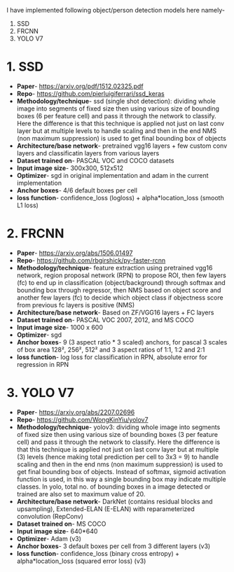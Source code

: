 I have implemented following object/person detection models here namely-
1) SSD
2) FRCNN
3) YOLO V7

# 1. SSD
* **Paper**- https://arxiv.org/pdf/1512.02325.pdf
* **Repo**- https://github.com/pierluigiferrari/ssd_keras
* **Methodology/technique**- ssd (single shot detection): dividing whole image into segments of fixed size then using various size of bounding boxes (6 per feature cell) and pass it through the network to classify. Here the difference is that this technique is applied not just on last conv layer but at multiple levels to handle scaling and then in the end NMS (non maximum suppression) is used to get final bounding box of objects
* **Architecture/base network**- pretrained vgg16 layers + few custom conv layers and classificatin layers from various layers
* **Dataset trained on**- PASCAL VOC and COCO datasets
* **Input image size**- 300x300, 512x512
* **Optimizer**- sgd in original implementation and adam in the current implementation
* **Anchor boxes**- 4/6 default boxes per cell
* **loss function**- confidence_loss (logloss) + alpha*location_loss (smooth L1 loss)

# 2. FRCNN
* **Paper**- https://arxiv.org/abs/1506.01497
* **Repo**- https://github.com/rbgirshick/py-faster-rcnn
* **Methodology/technique**- feature extraction using pretrained vgg16 network, region proposal network (RPN) to propose ROI, then few layers (fc) to end up in classification (object/background) through softmax and bounding box through regressor, then NMS based on object score and another few layers (fc) to decide which object class if objectness score from previous fc layers is positive (NMS)
* **Architecture/base network**-  Based on ZF/VGG16 layers + FC layers
* **Dataset trained on**- PASCAL VOC 2007, 2012, and MS COCO
* **Input image size**- 1000 x 600
* **Optimizer**- sgd
* **Anchor boxes**- 9 (3 aspect ratio * 3 scaled) anchors, for pascal 3 scales of box area 128², 256², 512² and 3 aspect ratios of 1:1, 1:2 and 2:1
* **loss function**- log loss for classification in RPN, absolute error for regression in RPN

# 3. YOLO V7
* **Paper**- https://arxiv.org/abs/2207.02696
* **Repo**- https://github.com/WongKinYiu/yolov7
* **Methodology/technique**- 
yolov3: dividing whole image into segments of fixed size then using various size of bounding boxes (3 per feature cell) and pass it through the network to classify. Here the difference is that this technique is applied not just on last conv layer but at multiple (3) levels (hence making total prediction per cell to 3x3 = 9) to handle scaling and then in the end nms (non maximum suppression) is used to get final bounding box of objects. Instead of softmax, sigmoid activation function is used, in this way a single bounding box may indicate multiple classes. In yolo, total no. of bounding boxes in a image detected or trained are also set to maximum value of 20.<br>
* **Architecture/base network**- DarkNet (contains residual blocks and upsampling), Extended-ELAN (E-ELAN) with reparameterized convolution (RepConv)
* **Dataset trained on**- MS COCO
* **Input image size**- 640*640
* **Optimizer**- Adam (v3)
* **Anchor boxes**- 3 default boxes per cell from 3 different layers (v3)
* **loss function**- confidence_loss (binary cross entropy) + alpha*location_loss (squared error loss) (v3)

